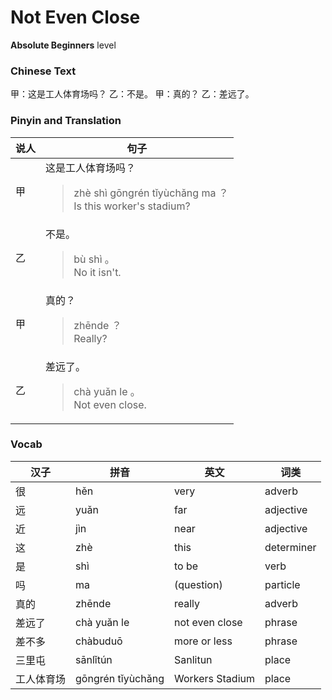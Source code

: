 # Not Even Close
**Absolute Beginners** level
### Chinese Text
甲：这是工人体育场吗？
乙：不是。
甲：真的？
乙：差远了。

### Pinyin and Translation
|说人|句子|
|----|----|
|甲|这是工人体育场吗？<blockquote>zhè shì gōngrén tǐyùchǎng ma ？<br />Is this worker's stadium?</blockquote>|
|乙|不是。<blockquote>bù shì 。<br />No it isn't.</blockquote>|
|甲|真的？<blockquote>zhēnde ？<br />Really?</blockquote>|
|乙|差远了。<blockquote>chà yuǎn le 。<br />Not even close.</blockquote>|
### Vocab
|汉子|拼音|英文|词类|
|----|----|----|----|
|很|hěn|very|adverb|
|远|yuǎn|far|adjective|
|近|jìn|near|adjective|
|这|zhè|this|determiner|
|是|shì|to be|verb|
|吗|ma|(question)|particle|
|真的|zhēnde|really|adverb|
|差远了|chà yuǎn le|not even close|phrase|
|差不多|chàbuduō|more or less|phrase|
|三里屯|sānlǐtún|Sanlitun|place|
|工人体育场|gōngrén tǐyùchǎng|Workers Stadium|place|